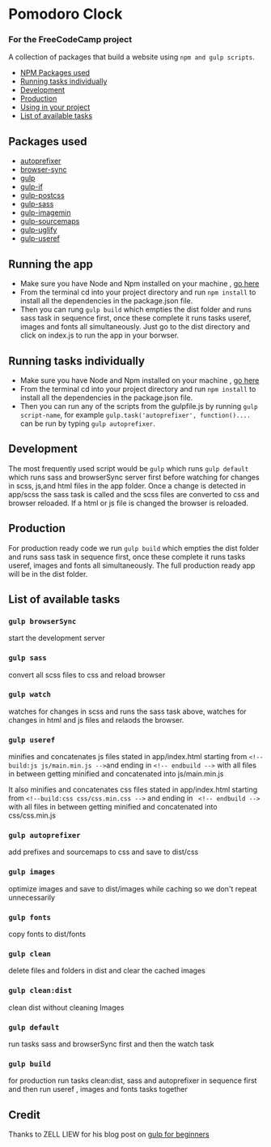 # Pomodoro Clock

### For the FreeCodeCamp project

A collection of packages that build a website using `npm and gulp scripts`.

- [NPM Packages used](#packages-used)
- [Running tasks individually](#running-tasks-individually)
- [Development](#development)
- [Production](#production)
- [Using in your project](#using-in-your-project)
- [List of available tasks](#list-of-available-tasks)

## Packages used

- [autoprefixer](https://github.com/postcss/autoprefixer)
- [browser-sync](https://github.com/Browsersync/browser-sync)
- [gulp](https://github.com/gulpjs/gulp)
- [gulp-if](https://github.com/robrich/gulp-if)
- [gulp-postcss](https://github.com/postcss/gulp-postcss)
- [gulp-sass](https://github.com/dlmanning/gulp-sass)
- [gulp-imagemin](https://github.com/sindresorhus/gulp-imagemin)
- [gulp-sourcemaps](https://github.com/gulp-sourcemaps/gulp-sourcemaps)
- [gulp-uglify](https://github.com/terinjokes/gulp-uglify)
- [gulp-useref](https://github.com/jonkemp/gulp-useref)

## Running the app

- Make sure you have Node and Npm installed on your machine , [go here](https://nodejs.org/en/download/package-manager/)
- From the terminal cd into your project directory and run `npm install` to install all the dependencies in the package.json
  file.
- Then you can rung `gulp build` which empties the dist folder and
  runs sass task in sequence first, once these complete it runs tasks useref,
  images and fonts all simultaneously. Just go to the dist directory and click on index.js to run the app in your borwser.

## Running tasks individually

- Make sure you have Node and Npm installed on your machine , [go here](https://nodejs.org/en/download/package-manager/)
- From the terminal cd into your project directory and run `npm install` to install all the dependencies in the package.json
  file.
- Then you can run any of the scripts from the gulpfile.js by running `gulp script-name`, for example `gulp.task('autoprefixer', function()....` can be run by typing `gulp autoprefixer`.

## Development

The most frequently used script would be `gulp` which runs `gulp default` which runs sass and browserSync server first before watching for changes in scss, js,and html files in the app folder. Once a change is detected in app/scss the sass task is called and the scss files are converted to css and browser
reloaded. If a html or js file is changed the browser is reloaded.

## Production

For production ready code we run `gulp build` which empties the dist folder and
runs sass task in sequence first, once these complete it runs tasks useref,
images and fonts all simultaneously. The full production ready app will be in the dist folder.

## List of available tasks

### `gulp browserSync`

start the development server

### `gulp sass`

convert all scss files to css and reload browser

### `gulp watch`

watches for changes in scss and runs the sass task above, watches for changes in
html and js files and relaods the browser.

### `gulp useref`

minifies and concatenates js files stated in app/index.html starting from `<!--build:js js/main.min.js -->`and ending in `<!-- endbuild -->` with all files
in between getting minified and concatenated into js/main.min.js

It also minifies and concatenates css files stated in app/index.html starting from `<!--build:css css/css.min.css -->` and ending in ` <!-- endbuild -->` with all files in between getting minified and concatenated into css/css.min.js

### `gulp autoprefixer`

add prefixes and sourcemaps to css and save to dist/css

### `gulp images`

optimize images and save to dist/images while caching so we don't repeat unnecessarily

### `gulp fonts`

copy fonts to dist/fonts

### `gulp clean`

delete files and folders in dist and clear the cached images

### `gulp clean:dist`

clean dist without cleaning Images

### `gulp default`

run tasks sass and browserSync first and then the watch task

### `gulp build`

for production run tasks clean:dist, sass and autoprefixer in sequence first and then run useref
, images and fonts tasks together

## Credit

Thanks to ZELL LIEW for his blog post on [gulp for beginners](https://css-tricks.com/gulp-for-beginners/)

